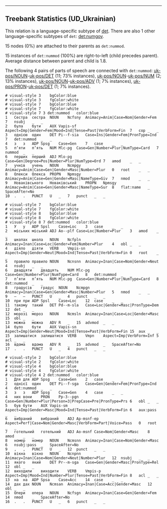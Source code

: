 

--------------------------------------------------------------------------------

## Treebank Statistics (UD_Ukrainian)

This relation is a language-specific subtype of [det]().
There are also 1 other language-specific subtypes of `det`: [det:numgov]().

15 nodes (0%) are attached to their parents as `det:nummod`.

15 instances of `det:nummod` (100%) are right-to-left (child precedes parent).
Average distance between parent and child is 1.8.

The following 4 pairs of parts of speech are connected with `det:nummod`: [uk-pos/NOUN]()-[uk-pos/DET]() (11; 73% instances), [uk-pos/NOUN]()-[uk-pos/NUM]() (2; 13% instances), [uk-pos/NOUN]()-[uk-pos/ADV]() (1; 7% instances), [uk-pos/PRON]()-[uk-pos/DET]() (1; 7% instances).


~~~ conllu
# visual-style 3	bgColor:blue
# visual-style 3	fgColor:white
# visual-style 7	bgColor:blue
# visual-style 7	fgColor:white
# visual-style 7 3 det:nummod	color:blue
1	Сестра	сестра	NOUN	Ncfsny	Animacy=Anim|Case=Nom|Gender=Fem	7	nsubj	_	_
2	була	бути	AUX	Vapis-sf	Aspect=Imp|Gender=Fem|Mood=Ind|Tense=Past|VerbForm=Fin	7	cop	_	_
3	однією	один	DET	Pi--f-sia	Case=Ins|Gender=Fem|PronType=Ind	7	det:nummod	_	_
4	з	з	ADP	Spsg	Case=Gen	7	case	_	_
5	п’яти	п’ять	NUM	Mlc-pg	Case=Gen|Number=Plur|NumType=Card	7	nummod	_	_
6	перших	перший	ADJ	Mlo-pg	Case=Gen|Degree=Pos|Number=Plur|NumType=Ord	7	amod	_	_
7	учнів	учень	NOUN	Ncmpgy	Animacy=Anim|Case=Gen|Gender=Masc|Number=Plur	0	root	_	_
8	Олекси	Олекса	PROPN	Npmsgy	Animacy=Anim|Case=Gen|Gender=Masc|NameType=Giv	7	nmod	_	_
9	Новаківського	Новаківський	PROPN	Npmsgy	Animacy=Anim|Case=Gen|Gender=Masc|NameType=Sur	8	flat:name	_	SpaceAfter=No
10	.	.	PUNCT	U	_	7	punct	_	_

~~~


~~~ conllu
# visual-style 7	bgColor:blue
# visual-style 7	fgColor:white
# visual-style 8	bgColor:blue
# visual-style 8	fgColor:white
# visual-style 8 7 det:nummod	color:blue
1	У	у	ADP	Spsl	Case=Loc	3	case	_	_
2	міських	міський	ADJ	Ao--plf	Case=Loc|Number=Plur	3	amod	_	_
3	школах	школа	NOUN	Ncfpln	Animacy=Inan|Case=Loc|Gender=Fem|Number=Plur	4	obl	_	_
4	діяло	діяти	VERB	Vmpis-sn	Aspect=Imp|Gender=Neut|Mood=Ind|Tense=Past|VerbForm=Fin	0	root	_	_
5	правило	правило	NOUN	Ncnsnn	Animacy=Inan|Case=Nom|Gender=Neut	4	nsubj	_	_
6	двадцяти	двадцять	NUM	Mlc-pg	Case=Gen|Number=Plur|NumType=Card	8	det:nummod	_	_
7	п’яти	п’ять	NUM	Mlc-pg	Case=Gen|Number=Plur|NumType=Card	8	det:nummod	_	_
8	градусів	градус	NOUN	Ncmpgn	Animacy=Inan|Case=Gen|Gender=Masc|Number=Plur	5	nmod	_	_
9	—	—	PUNCT	U	_	4	punct	_	_
10	при	при	ADP	Spsl	Case=Loc	12	case	_	_
11	такому	такий	DET	Pd--m-sla	Case=Loc|Gender=Masc|PronType=Dem	12	det	_	_
12	морозі	мороз	NOUN	Ncmsln	Animacy=Inan|Case=Loc|Gender=Masc	15	obl	_	_
13	можна	можна	ADV	R	_	15	advmod	_	_
14	було	бути	AUX	Vapis-sn	Aspect=Imp|Gender=Neut|Mood=Ind|Tense=Past|VerbForm=Fin	15	aux	_	_
15	залишатися	залишатися	VERB	Vmpn	Aspect=Imp|VerbForm=Inf	5	acl	_	_
16	вдома	вдома	ADV	R	_	15	advmod	_	SpaceAfter=No
17	.	.	PUNCT	U	_	4	punct	_	_

~~~


~~~ conllu
# visual-style 2	bgColor:blue
# visual-style 2	fgColor:white
# visual-style 4	bgColor:blue
# visual-style 4	fgColor:white
# visual-style 4 2 det:nummod	color:blue
1	Для	для	ADP	Spsg	Case=Gen	2	case	_	_
2	однієї	один	DET	Pi--f-sga	Case=Gen|Gender=Fem|PronType=Ind	4	det:nummod	_	_
3	з	з	ADP	Spsg	Case=Gen	4	case	_	_
4	них	вони	PRON	Pp-3--pgn	Case=Gen|Number=Plur|Person=3|PrepCase=Pre|PronType=Prs	6	obl	_	_
5	був	бути	AUX	Vapis-sm	Aspect=Imp|Gender=Masc|Mood=Ind|Tense=Past|VerbForm=Fin	6	aux:pass	_	_
6	вибраний	вибраний	ADJ	Ap-msnf-ep	Aspect=Perf|Case=Nom|Gender=Masc|VerbForm=Part|Voice=Pass	0	root	_	_
7	готельний	готельний	ADJ	Ao-msnf	Case=Nom|Gender=Masc	8	amod	_	_
8	номер	номер	NOUN	Ncmsnn	Animacy=Inan|Case=Nom|Gender=Masc	6	nsubj:pass	_	SpaceAfter=No
9	,	,	PUNCT	U	_	12	punct	_	_
10	вікна	вікно	NOUN	Ncnpnn	Animacy=Inan|Case=Nom|Gender=Neut|Number=Plur	12	nsubj	_	_
11	якого	який	DET	Pr--m-sga	Case=Gen|Gender=Masc|PronType=Rel	12	obl	_	_
12	виходили	виходити	VERB	Vmpis-p	Aspect=Imp|Mood=Ind|Number=Plur|Tense=Past|VerbForm=Fin	8	acl	_	_
13	на	на	ADP	Spsa	Case=Acc	14	case	_	_
14	дах	дах	NOUN	Ncmsan	Animacy=Inan|Case=Acc|Gender=Masc	12	obl	_	_
15	Опери	опера	NOUN	Ncfsgn	Animacy=Inan|Case=Gen|Gender=Fem	14	nmod	_	SpaceAfter=No
16	.	.	PUNCT	U	_	6	punct	_	_

~~~



